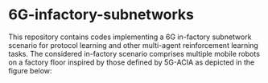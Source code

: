 # 6G-infactory-subnetworks

This repository contains codes implementing a 6G in-factory subnetwork scenario for protocol learning and other multi-agent reinforcement learning tasks. The considered in-factory scenario comprises multiple mobile robots on a factory floor inspired by those defined by 5G-ACIA as depicted in the figure below:   

